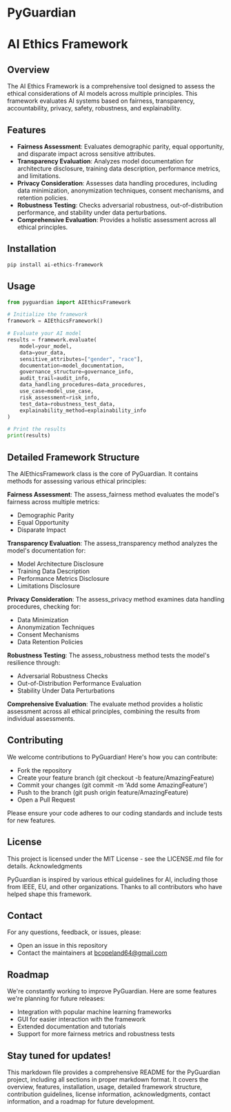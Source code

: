 # PyGuardian
# AI Ethics Framework

## Overview

The AI Ethics Framework is a comprehensive tool designed to assess the ethical considerations of AI models across multiple principles. This framework evaluates AI systems based on fairness, transparency, accountability, privacy, safety, robustness, and explainability.

## Features

- **Fairness Assessment**: Evaluates demographic parity, equal opportunity, and disparate impact across sensitive attributes.
- **Transparency Evaluation**: Analyzes model documentation for architecture disclosure, training data description, performance metrics, and limitations.
- **Privacy Consideration**: Assesses data handling procedures, including data minimization, anonymization techniques, consent mechanisms, and retention policies.
- **Robustness Testing**: Checks adversarial robustness, out-of-distribution performance, and stability under data perturbations.
- **Comprehensive Evaluation**: Provides a holistic assessment across all ethical principles.

## Installation

```bash
pip install ai-ethics-framework

```

## Usage

```python
from pyguardian import AIEthicsFramework

# Initialize the framework
framework = AIEthicsFramework()

# Evaluate your AI model
results = framework.evaluate(
    model=your_model,
    data=your_data,
    sensitive_attributes=["gender", "race"],
    documentation=model_documentation,
    governance_structure=governance_info,
    audit_trail=audit_info,
    data_handling_procedures=data_procedures,
    use_case=model_use_case,
    risk_assessment=risk_info,
    test_data=robustness_test_data,
    explainability_method=explainability_info
)

# Print the results
print(results)
```
## Detailed Framework Structure
The AIEthicsFramework class is the core of PyGuardian. It contains methods for assessing various ethical principles:

**Fairness Assessment**: The assess_fairness method evaluates the model's fairness across multiple metrics:
  
- Demographic Parity
- Equal Opportunity
- Disparate Impact

**Transparency Evaluation**: The assess_transparency method analyzes the model's documentation for:

- Model Architecture Disclosure
- Training Data Description
- Performance Metrics Disclosure
- Limitations Disclosure

**Privacy Consideration**: The assess_privacy method examines data handling procedures, checking for:

- Data Minimization
- Anonymization Techniques
- Consent Mechanisms
- Data Retention Policies

**Robustness Testing**: The assess_robustness method tests the model's resilience through:

- Adversarial Robustness Checks
- Out-of-Distribution Performance Evaluation
- Stability Under Data Perturbations

**Comprehensive Evaluation**: The evaluate method provides a holistic assessment across all ethical principles, combining the results from individual assessments.

## Contributing
We welcome contributions to PyGuardian! Here's how you can contribute:

- Fork the repository
- Create your feature branch (git checkout -b feature/AmazingFeature)
- Commit your changes (git commit -m 'Add some AmazingFeature')
- Push to the branch (git push origin feature/AmazingFeature)
- Open a Pull Request

Please ensure your code adheres to our coding standards and include tests for new features.

## License
This project is licensed under the MIT License - see the LICENSE.md file for details.
Acknowledgments

PyGuardian is inspired by various ethical guidelines for AI, including those from IEEE, EU, and other organizations.
Thanks to all contributors who have helped shape this framework.

## Contact
For any questions, feedback, or issues, please:

- Open an issue in this repository
- Contact the maintainers at bcopeland64@gmail.com

## Roadmap
We're constantly working to improve PyGuardian. Here are some features we're planning for future releases:

- Integration with popular machine learning frameworks
- GUI for easier interaction with the framework
- Extended documentation and tutorials
- Support for more fairness metrics and robustness tests

## Stay tuned for updates!

This markdown file provides a comprehensive README for the PyGuardian project, including all sections in proper markdown format. It covers the overview, features, installation, usage, detailed framework structure, contribution guidelines, license information, acknowledgments, contact information, and a roadmap for future development.
